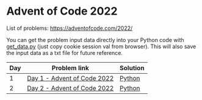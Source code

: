 # Advent of Code 2022
List of problems: https://adventofcode.com/2022/

You can get the problem input data directly into your Python code with [get_data.py](problems/get_data.py) (just copy cookie session val from browser).
This will also save the input data as a txt file for future reference.

| Day | Problem link                                                       | Solution                   |
| --- | ------------------------------------------------------------------ | -------------------------- |
| 1   | [Day 1 - Advent of Code 2022](https://adventofcode.com/2022/day/1) | [Python](problems/day1.py) | 
| 2   | [Day 2 - Advent of Code 2022](https://adventofcode.com/2022/day/2) | [Python](problems/day2.py) |
